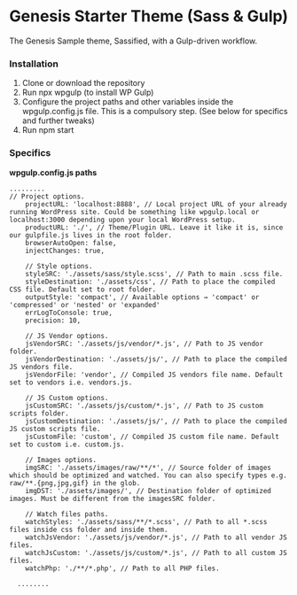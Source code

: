 # Genesis Starter Theme (Sass & Gulp)
The Genesis Sample theme, Sassified, with a Gulp-driven workflow. 

### Installation
1. Clone or download the repository
2. Run npx wpgulp (to install WP Gulp)
3. Configure the project paths and other variables inside the wpgulp.config.js file. This is a compulsory step. (See below for specifics and further tweaks)
4. Run npm start


### Specifics
**wpgulp.config.js paths**

```
.........
// Project options.
	projectURL: 'localhost:8888', // Local project URL of your already running WordPress site. Could be something like wpgulp.local or localhost:3000 depending upon your local WordPress setup.
	productURL: './', // Theme/Plugin URL. Leave it like it is, since our gulpfile.js lives in the root folder.
	browserAutoOpen: false,
	injectChanges: true,

	// Style options.
	styleSRC: './assets/sass/style.scss', // Path to main .scss file.
	styleDestination: './assets/css', // Path to place the compiled CSS file. Default set to root folder.
	outputStyle: 'compact', // Available options → 'compact' or 'compressed' or 'nested' or 'expanded'
	errLogToConsole: true,
	precision: 10,

	// JS Vendor options.
	jsVendorSRC: './assets/js/vendor/*.js', // Path to JS vendor folder.
	jsVendorDestination: './assets/js/', // Path to place the compiled JS vendors file.
	jsVendorFile: 'vendor', // Compiled JS vendors file name. Default set to vendors i.e. vendors.js.

	// JS Custom options.
	jsCustomSRC: './assets/js/custom/*.js', // Path to JS custom scripts folder.
	jsCustomDestination: './assets/js/', // Path to place the compiled JS custom scripts file.
	jsCustomFile: 'custom', // Compiled JS custom file name. Default set to custom i.e. custom.js.

	// Images options.
	imgSRC: './assets/images/raw/**/*', // Source folder of images which should be optimized and watched. You can also specify types e.g. raw/**.{png,jpg,gif} in the glob.
	imgDST: './assets/images/', // Destination folder of optimized images. Must be different from the imagesSRC folder.

	// Watch files paths.
	watchStyles: './assets/sass/**/*.scss', // Path to all *.scss files inside css folder and inside them.
	watchJsVendor: './assets/js/vendor/*.js', // Path to all vendor JS files.
	watchJsCustom: './assets/js/custom/*.js', // Path to all custom JS files.
	watchPhp: './**/*.php', // Path to all PHP files.
  
  ........
  ```
  
